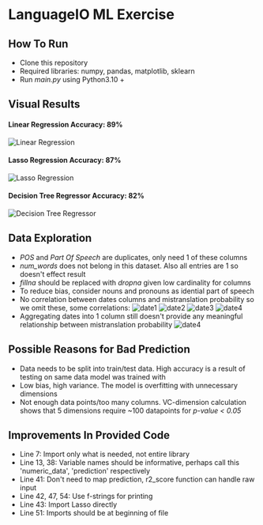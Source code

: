 # LanguageIO ML Exercise

## How To Run
* Clone this repository
* Required libraries: numpy, pandas, matplotlib, sklearn
* Run *main.py* using Python3.10 +

## Visual Results
#### **Linear Regression Accuracy: 89%**
![Linear Regression](https://github.com/WasifKhan/LanguageIO/blob/master/images/linreg.png)
#### **Lasso Regression Accuracy: 87%**
![Lasso Regression](https://github.com/WasifKhan/LanguageIO/blob/master/images/lasso.png)
#### **Decision Tree Regressor Accuracy: 82%**
![Decision Tree Regressor](https://github.com/WasifKhan/LanguageIO/blob/master/images/decision.png)

## Data Exploration
* *POS* and *Part Of Speech* are duplicates, only need 1 of these columns 
* *num_words* does not belong in this dataset. Also all entries are 1 so doesn't effect result
* *fillna* should be replaced with *dropna* given low cardinality for columns
* To reduce bias, consider nouns and pronouns as idential part of speech
* No correlation between dates columns and mistranslation probability so we omit these, some correlations:
![date1](https://github.com/WasifKhan/LanguageIO/blob/master/images/date1.png)
![date2](https://github.com/WasifKhan/LanguageIO/blob/master/images/date2.png)
![date3](https://github.com/WasifKhan/LanguageIO/blob/master/images/date3.png)
![date4](https://github.com/WasifKhan/LanguageIO/blob/master/images/date4.png)
* Aggregating dates into 1 column still doesn't provide any meaningful relationship between mistranslation probability
![date4](https://github.com/WasifKhan/LanguageIO/blob/master/images/date%20added%20to%20system.png)

## Possible Reasons for Bad Prediction
* Data needs to be split into train/test data. High accuracy is a result of testing on same data model was trained with
* Low bias, high variance. The model is overfitting with unnecessary dimensions
* Not enough data points/too many columns. VC-dimension calculation shows that 5 dimensions require ~100 datapoints for *p-value < 0.05*

## Improvements In Provided Code
* Line 7: Import only what is needed, not entire library
* Line 13, 38: Variable names should be informative, perhaps call this 'numeric_data', 'prediction' respectively
* Line 41: Don't need to map prediction, r2_score function can handle raw input
* Line 42, 47, 54: Use f-strings for printing
* Line 43: Import Lasso directly
* Line 51: Imports should be at beginning of file 
